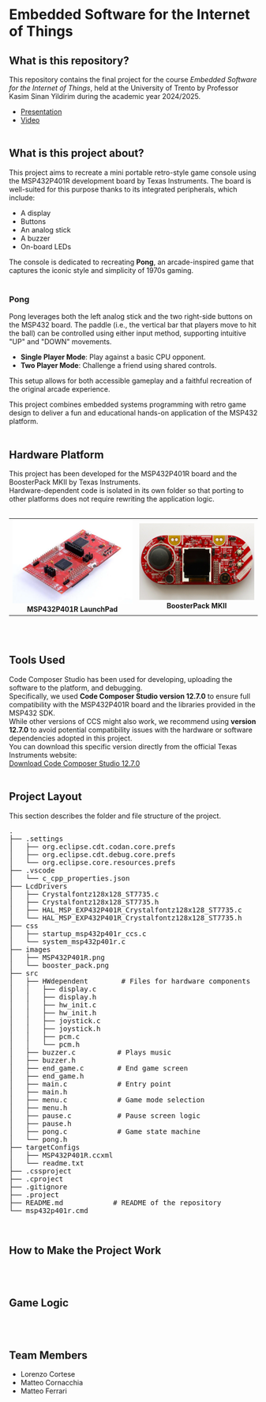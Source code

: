 # Embedded Software for the Internet of Things

<h2>What is this repository?</h2>
This repository contains the final project for the course <em>Embedded Software for the Internet of Things</em>, held at the University of Trento by Professor Kasim Sinan Yildirim during the academic year 2024/2025.

- <a href="https://www.google.com/" target="_blank">Presentation</a>
- <a href="https://www.google.com/" target="_blank">Video</a>
<br><br>

<h2>What is this project about?</h2>
This project aims to recreate a mini portable retro-style game console using the MSP432P401R development board by Texas Instruments.  
The board is well-suited for this purpose thanks to its integrated peripherals, which include:

- A display  
- Buttons  
- An analog stick  
- A buzzer  
- On-board LEDs

The console is dedicated to recreating **Pong**, an arcade-inspired game that captures the iconic style and simplicity of 1970s gaming.
<br><br>

### Pong
Pong leverages both the left analog stick and the two right-side buttons on the MSP432 board. The paddle (i.e., the vertical bar that players move to hit the ball) can be controlled using either input method, supporting intuitive "UP" and "DOWN" movements.

- **Single Player Mode**: Play against a basic CPU opponent.  
- **Two Player Mode**: Challenge a friend using shared controls.  

This setup allows for both accessible gameplay and a faithful recreation of the original arcade experience.

This project combines embedded systems programming with retro game design to deliver a fun and educational hands-on application of the MSP432 platform.
<br><br>

<h2>Hardware Platform</h2>
This project has been developed for the MSP432P401R board and the BoosterPack MKII by Texas Instruments.<br>
Hardware-dependent code is isolated in its own folder so that porting to other platforms does not require rewriting the application logic.
<br><br>

<div align="center">
  <table>
    <tr>
      <td align="center">
        <img src="images/MSP432P401R.png" alt="MSP432P401R board" width="400"/><br>
        <b>MSP432P401R LaunchPad</b>
      </td>
      <td align="center">
        <img src="images/booster_pack.png" alt="BoosterPack MKII" width="400"/><br>
        <b>BoosterPack MKII</b>
      </td>
    </tr>
  </table>
</div>
<br><br>

<h2>Tools Used</h2>
Code Composer Studio has been used for developing, uploading the software to the platform, and debugging.<br>
Specifically, we used <b>Code Composer Studio version 12.7.0</b> to ensure full compatibility with the MSP432P401R board and the libraries provided in the MSP432 SDK.<br>
While other versions of CCS might also work, we recommend using <b>version 12.7.0</b> to avoid potential compatibility issues with the hardware or software dependencies adopted in this project.<br>
You can download this specific version directly from the official Texas Instruments website:<br>
<a href="https://www.ti.com/tool/download/CCSTUDIO/12.7.0" target="_blank">Download Code Composer Studio 12.7.0</a>
<br><br>


<h2>Project Layout</h2>
This section describes the folder and file structure of the project.
<pre>
.
├── .settings
│   ├── org.eclipse.cdt.codan.core.prefs
│   ├── org.eclipse.cdt.debug.core.prefs
│   └── org.eclipse.core.resources.prefs
├── .vscode
│   └── c_cpp_properties.json
├── LcdDrivers
│   ├── Crystalfontz128x128_ST7735.c
│   ├── Crystalfontz128x128_ST7735.h
│   ├── HAL_MSP_EXP432P401R_Crystalfontz128x128_ST7735.c
│   └── HAL_MSP_EXP432P401R_Crystalfontz128x128_ST7735.h
├── css
│   ├── startup_msp432p401r_ccs.c
│   └── system_msp432p401r.c
├── images
│   ├── MSP432P401R.png
│   └── booster_pack.png
├── src
│   ├── HWdependent        # Files for hardware components
│   │   ├── display.c
│   │   ├── display.h
│   │   ├── hw_init.c
│   │   ├── hw_init.h
│   │   ├── joystick.c
│   │   ├── joystick.h
│   │   ├── pcm.c
│   │   └── pcm.h
│   ├── buzzer.c          # Plays music
│   ├── buzzer.h
│   ├── end_game.c        # End game screen
│   ├── end_game.h
│   ├── main.c            # Entry point
│   ├── main.h
│   ├── menu.c            # Game mode selection
│   ├── menu.h
│   ├── pause.c           # Pause screen logic
│   ├── pause.h
│   ├── pong.c            # Game state machine
│   └── pong.h
├── targetConfigs
│   ├── MSP432P401R.ccxml
│   └── readme.txt
├── .cssproject
├── .cproject
├── .gitignore
├── .project
├── README.md            # README of the repository
└── msp432p401r.cmd
</pre>
<br>

<h2> How to Make the Project Work </h2>
<!-- Qui va completata la sezione con istruzioni passo passo su come importare, compilare e caricare il progetto in CCS -->
<br><br>

<h2> Game Logic </h2>
<!-- Qui va inserito il diagramma a blocchi che spiega gli stati del gioco, da fare su draw.io-->
<br><br>

<h2>Team Members</h2>
<ul>
  <li>Lorenzo Cortese</li>
  <li>Matteo Cornacchia</li>
  <li>Matteo Ferrari</li>
</ul>
